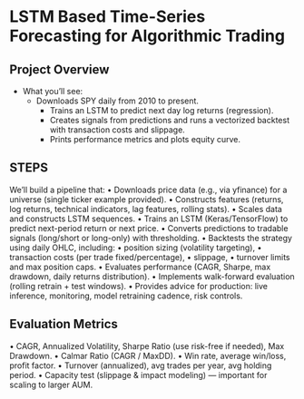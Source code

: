 # LSTM Based Time-Series Forecasting for Algorithmic Trading




## Project Overview

- What you’ll see:
  -	Downloads SPY daily from 2010 to present.
	-	Trains an LSTM to predict next day log returns (regression).
	-	Creates signals from predictions and runs a vectorized backtest with transaction costs and slippage.
	-	Prints performance metrics and plots equity curve.


## STEPS

We’ll build a pipeline that:
	•	Downloads price data (e.g., via yfinance) for a universe (single ticker example provided).
	•	Constructs features (returns, log returns, technical indicators, lag features, rolling stats).
	•	Scales data and constructs LSTM sequences.
	•	Trains an LSTM (Keras/TensorFlow) to predict next-period return or next price.
	•	Converts predictions to tradable signals (long/short or long-only) with thresholding.
	•	Backtests the strategy using daily OHLC, including:
	•	position sizing (volatility targeting),
	•	transaction costs (per trade fixed/percentage),
	•	slippage,
	•	turnover limits and max position caps.
	•	Evaluates performance (CAGR, Sharpe, max drawdown, daily returns distribution).
	•	Implements walk-forward evaluation (rolling retrain + test windows).
	•	Provides advice for production: live inference, monitoring, model retraining cadence, risk controls.


  ## Evaluation Metrics

  •	CAGR, Annualized Volatility, Sharpe Ratio (use risk-free if needed), Max Drawdown.
	•	Calmar Ratio (CAGR / MaxDD).
	•	Win rate, average win/loss, profit factor.
	•	Turnover (annualized), avg trades per year, avg holding period.
	•	Capacity test (slippage & impact modeling) — important for scaling to larger AUM.
